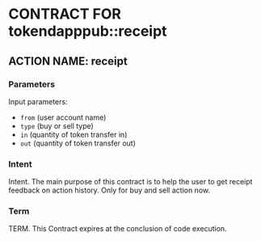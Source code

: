 # CONTRACT FOR tokendapppub::receipt

## ACTION NAME: receipt

### Parameters
Input parameters:

* `from` (user account name)
* `type` (buy or sell type)
* `in` (quantity of token transfer in)
* `out` (quantity of token transfer out)

### Intent
Intent. The main purpose of this contract is to help the user to get receipt feedback on action history. Only for buy and sell action now.

### Term
TERM. This Contract expires at the conclusion of code execution.
